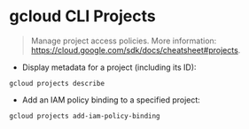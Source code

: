 # gcloud CLI Projects

> Manage project access policies.
> More information: <https://cloud.google.com/sdk/docs/cheatsheet#projects>.

- Display metadata for a project (including its ID):

`gcloud projects describe`

- Add an IAM policy binding to a specified project:

`gcloud projects add-iam-policy-binding`
